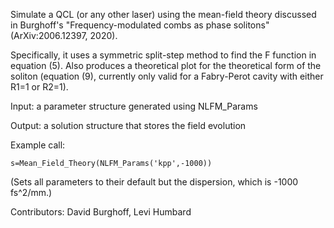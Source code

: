 Simulate a QCL (or any other laser) using the mean-field theory discussed in Burghoff's "Frequency-modulated combs as phase solitons" (ArXiv:2006.12397, 2020).

Specifically, it uses a symmetric split-step method to find the F function in equation (5). Also produces a theoretical plot for the theoretical form of the soliton (equation (9), currently only valid for a Fabry-Perot cavity with either R1=1 or R2=1).

Input: a parameter structure generated using NLFM_Params

Output: a solution structure that stores the field evolution

Example call:

`s=Mean_Field_Theory(NLFM_Params('kpp',-1000))`

(Sets all parameters to their default but the dispersion, which is -1000 fs^2/mm.)

Contributors: David Burghoff, Levi Humbard
